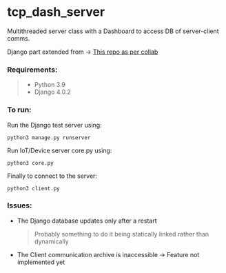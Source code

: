 # tcp_dash_server
Multithreaded server class with a Dashboard to access DB of server-client comms.

Django part extended from -> [This repo as per collab](https://github.com/Sadnan-Sakib1407/Blog_App_Django)

### Requirements:
>	* Python 3.9
>	* Django 4.0.2

### To run:
Run the Django test server using:

	python3 manage.py runserver

Run IoT/Device server core.py using:

	python3 core.py

Finally to connect to the server:

	python3 client.py


### Issues:
* The Django database updates only after a restart
	> Probably something to do it being statically linked rather than dynamically
* The Client communication archive is inaccessible -> Feature not implemented yet
